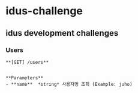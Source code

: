 # idus-challenge
## idus development challenges

### Users
```
**[GET] /users**


**Parameters**
- **name**  *string* 사용자명 조회 (Example: juho)
